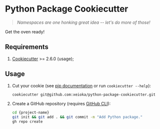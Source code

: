 # Python Package Cookiecutter

> _Namespaces are one honking great idea -- let's do more of those!_

Get the oven ready!

## Requirements

1. [Cookiecutter](https://www.cookiecutter.io) >= 2.6.0 (usage);

## Usage

1. Cut your cookie (see [pip documentation](https://cookiecutter.readthedocs.io/en/stable/usage.html) or run `cookiecutter --help`):

    ```sh
    cookiecutter git@github.com:xeioka/python-package-cookiecutter.git
    ```

2. Create a GitHub repository (requires [GitHub CLI](https://cli.github.com)):

    ```sh
    cd {project-name}
    git init && git add . && git commit -m "Add Python package."
    gh repo create
    ```
